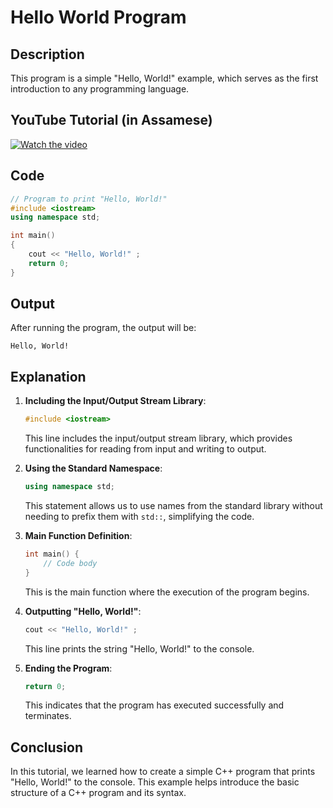 # Hello World Program

## Description
This program is a simple "Hello, World!" example, which serves as the first introduction to any programming language.

## YouTube Tutorial (in Assamese)

[![Watch the video](https://img.youtube.com/vi/Od46XaGmf6g/0.jpg)](https://www.youtube.com/watch?v=Od46XaGmf6g)

## Code
```cpp
// Program to print "Hello, World!"
#include <iostream>
using namespace std;

int main()
{
    cout << "Hello, World!" ;
    return 0;
}
```

## Output
After running the program, the output will be:
```
Hello, World!
```

## Explanation

1. **Including the Input/Output Stream Library**:
   ```cpp
   #include <iostream>
   ```
   This line includes the input/output stream library, which provides functionalities for reading from input and writing to output.

2. **Using the Standard Namespace**:
   ```cpp
   using namespace std;
   ```
   This statement allows us to use names from the standard library without needing to prefix them with `std::`, simplifying the code.

3. **Main Function Definition**:
   ```cpp
   int main() {
       // Code body
   }
   ```
   This is the main function where the execution of the program begins.

4. **Outputting "Hello, World!"**:
   ```cpp
   cout << "Hello, World!" ;
   ```
   This line prints the string "Hello, World!" to the console.

5. **Ending the Program**:
   ```cpp
   return 0;
   ```
   This indicates that the program has executed successfully and terminates.

## Conclusion
In this tutorial, we learned how to create a simple C++ program that prints "Hello, World!" to the console. This example helps introduce the basic structure of a C++ program and its syntax.
